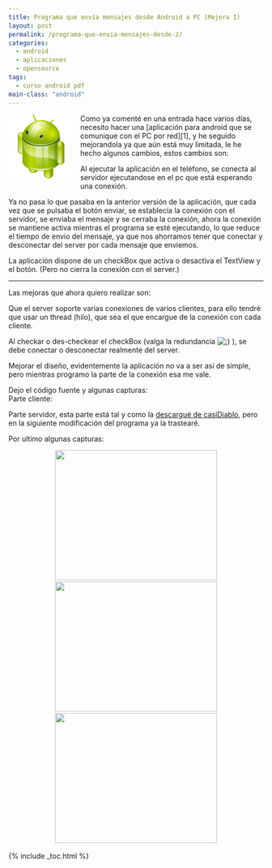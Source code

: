 ```yaml
---
title: Programa que envía mensajes desde Android a PC (Mejora I)
layout: post
permalink: /programa-que-envia-mensajes-desde-2/
categories:
  - android
  - aplicaciones
  - opensource
tags:
  - curso android pdf
main-class: "android"
---
```

<img border="0" src="/assets/img/2013/07/iconoAndroid.png" style="clear:left; float:left;margin-right:1em; margin-bottom:1em" />  
Como ya comenté en una entrada hace varios días, necesito hacer una [aplicación para android que se comunique con el PC por red][1], y he seguido mejorandola ya que aún está muy limitada, le he hecho algunos cambios, estos cambios son:  
<!--ad-->

Al ejecutar la aplicación en el teléfono, se conecta al servidor ejecutandose en el pc que está esperando una conexión.

Ya no pasa lo que pasaba en la anterior versión de la aplicación, que cada vez que se pulsaba el botón enviar, se establecía la conexión con el servidor, se enviaba el mensaje y se cerraba la conexión, ahora la conexión se mantiene activa mientras el programa se esté ejecutando, lo que reduce el tiempo de envio del mensaje, ya que nos ahorramos tener que conectar y desconectar del server por cada mensaje que enviemos.

La aplicación dispone de un checkBox que activa o desactiva el TextView y el botón. (Pero no cierra la conexión con el server.)

* * *

Las mejoras que ahora quiero realizar son:

Que el server soporte varias conexiones de varios clientes, para ello tendré que usar un thread (hilo), que sea el que encargue de la conexión con cada cliente.

Al checkar o des-checkear el checkBox (valga la redundancia <img src="https://elbauldelprogramador.com/wp-includes/assets/img/smilies/icon_wink.gif" alt=";)" class="wp-smiley" /> ), se debe conectar o desconectar realmente del server.

Mejorar el diseño, evidentemente la aplicación no va a ser así de simple, pero mientras programo la parte de la conexión esa me vale.

Dejo el código fuente y algunas capturas:  
Parte cliente:



Parte servidor, esta parte está tal y como la [descargué de casiDiablo][2], pero en la siguiente modificación del programa ya la trastearé.



Por ultimo algunas capturas:

<div class="separator" style="clear: both; text-align: center;">
  <a href="https://2.bp.blogspot.com/-fd7bF2KeVz0/TZy69gP91qI/AAAAAAAAAX8/TS2lEDPa5Hc/s1600/cliente.png" imageanchor="1" style="margin-left:1em; margin-right:1em"><img border="0" height="256" width="320" src="https://2.bp.blogspot.com/-fd7bF2KeVz0/TZy69gP91qI/AAAAAAAAAX8/TS2lEDPa5Hc/s320/cliente.png" /></a>
</div>

<div class="separator" style="clear: both; text-align: center;">
  <a href="https://2.bp.blogspot.com/-fmPuUA9j_z0/TZy6-l2N5CI/AAAAAAAAAYE/XqlyacBVbbM/s1600/no.png" imageanchor="1" style="margin-left:1em; margin-right:1em"><img border="0" height="256" width="320" src="https://2.bp.blogspot.com/-fmPuUA9j_z0/TZy6-l2N5CI/AAAAAAAAAYE/XqlyacBVbbM/s320/no.png" /></a>
</div>

<div class="separator" style="clear: both; text-align: center;">
  <a href="https://1.bp.blogspot.com/-WK1A6yIyLPA/TZy6_DB-rGI/AAAAAAAAAYM/GFY0IPD7lYQ/s1600/otra.png" imageanchor="1" style="margin-left:1em; margin-right:1em"><img border="0" height="256" width="320" src="https://1.bp.blogspot.com/-WK1A6yIyLPA/TZy6_DB-rGI/AAAAAAAAAYM/GFY0IPD7lYQ/s320/otra.png" /></a>
</div>



 [1]: https://elbauldelprogramador.com/programa-que-envia-mensajes-desde/
 [2]: http://casidiablo.net/java-socket-chat-basico/

{% include _toc.html %}
